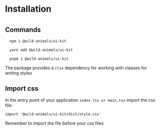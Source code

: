 # Installation
# 
## Commands
```bash
  npm i @wild-animals/ui-kit
```

```bash
  yarn add @wild-animals/ui-kit
```

```bash
  pnpm i @wild-animals/ui-kit
```

The package provides a `clsx` dependency for working with classes for writing styles

## Import css

In the entry point of your application `index.tsx or main.tsx` import the css file:

```tsx
import '@wild-animals/ui-kit/dist/style.css'
```

Remember to import the file before your css files
